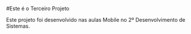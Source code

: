 #Este é o Terceiro Projeto

Este projeto foi desenvolvido nas aulas Mobile no 2º Desenvolvimento de Sistemas.